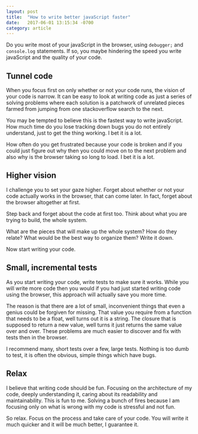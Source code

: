 ```yaml
---
layout: post
title:  "How to write better javaScript faster"
date:   2017-06-01 13:15:34 -0700
category: article
---
```


Do you write most of your javaScript in the browser, using `debugger;` and `console.log` statements. If so, you maybe hindering the speed you write javaScript and the quality of your code. 

## Tunnel code

When you focus first on only whether or not your code runs, the vision of your code is narrow. It can be easy to look at writing code as just a series of solving problems where each solution is a patchwork of unrelated pieces farmed from jumping from one stackoverflow search to the next.

You may be tempted to believe this is the fastest way to write javaScript. How much time do you lose tracking down bugs you do not entirely understand, just to get the thing working. I bet it is a lot.

How often do you get frustrated because your code is broken and if you could just figure out why then you could move on to the next problem and also why is the browser taking so long to load. I bet it is a lot.

## Higher vision

I challenge you to set your gaze higher. Forget about whether or not your code actually works in the browser, that can come later. In fact, forget about the browser altogether at first.

Step back and forget about the code at first too. Think about what you are trying to build, the whole system. 

What are the pieces that will make up the whole system? How do they relate? What would be the best way to organize them? Write it down.

Now start writing your code.

## Small, incremental tests

As you start writing your code, write tests to make sure it works. While you will write more code then you would if you had just started writing code using the browser, this approach will actually save you more time. 

The reason is that there are a lot of small, inconvenient things that even a genius could be forgiven for missing. That value you require from a function that needs to be a float, well turns out it is a string. The closure that is supposed to return a new value, well turns it just returns the same value over and over. These problems are much easier to discover and fix with tests then in the browser.

I recommend many, short tests over a few, large tests. Nothing is too dumb to test, it is often the obvious, simple things which have bugs.

## Relax

I believe that writing code should be fun. Focusing on the architecture of my code, deeply understanding it, caring about its readability and maintainability. This is fun to me. Solving a bunch of fires because I am focusing only on what is wrong with my code is stressful and not fun.

So relax. Focus on the process and take care of your code. You will write it much quicker and it will be much better, I guarantee it.




